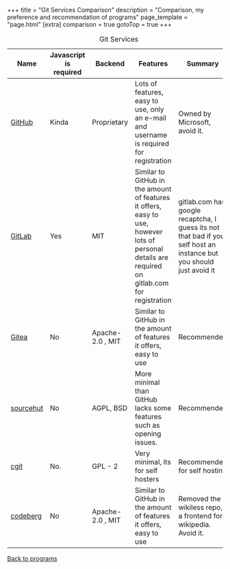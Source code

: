 +++
title = "Git Services Comparison"
description = "Comparison, my preference and recommendation of programs"
page_template = "page.html"
[extra]
comparison = true
gotoTop = true
+++

<table>
    <caption>Git Services</caption>
    <thead>
    <tr class="purple-bg">
        <th scope="col">Name</th>
        <th scope="col">Javascript is required</th>
        <th scope="col">Backend</th>
        <th scope="col">Features</th>
        <th scope="col">Summary</th>
    </tr>
    </thead>
    <tbody>
    <tr>
        <td data-label="Name"><a rel="noopener" target="_blank" href="https://github.com/">GitHub</a></td>
        <td data-label="Javascript is required" class="yellow-bg"><span>Kinda</span></td>
        <td data-label="Backend" class="red-bg"><span>Proprietary</span></td>
        <td data-label="Features" class="green-bg"><span>Lots of features, easy to use, only an e-mail and username is required for registration</span></td>
        <td data-label="Summary" class="red-bg"><span>Owned by Microsoft, avoid it.</span></td>
    </tr>
    <tr>
        <td scope="row" data-label="Name"><a rel="noopener" target="_blank" href="https://about.gitlab.com/">GitLab</a></td>
        <td data-label="Javascript is required" class="red-bg"><span>Yes</span></td>
        <td data-label="Backend" class="green-bg"><span>MIT</span></td>
        <td data-label="Features" class="yellow-bg"><span>Similar to GitHub in the amount of features it offers, easy to use, however lots of personal details are required on gitlab.com for registration</span></td>
        <td data-label="Summary"class="red-bg"><span>gitlab.com has google recaptcha, I guess its not that bad if you self host an instance but you should just avoid it</span></td>
    </tr>
    <tr>
        <td scope="row" data-label="Name"><a rel="noopener" target="_blank" href="https://about.gitlab.com/">Gitea</a></td>
        <td data-label="Javascript is required" class="green-bg"><span>No</span></td>
        <td data-label="Backend" class="green-bg"><span>Apache-2.0 , MIT</span></td>
        <td data-label="Features" class="green-bg"><span>Similar to GitHub in the amount of features it offers, easy to use</span></td>
        <td data-label="Summary" class="green-bg"><span>Recommended</span></td>
    </tr>
    <tr>
        <td scope="row" data-label="Name"><a rel="noopener" target="_blank" href="https://sr.ht/">sourcehut</a></td>
        <td data-label="Javascript is required" class="green-bg"><span>No</span></td>
        <td data-label="Backend" class="green-bg"><span>AGPL, BSD</span></td>
        <td data-label="Features" class="yellow-bg"><span>More minimal than GitHub lacks some features such as opening issues.</span></td>
        <td data-label="Summary" class="green-bg"><span>Recommended</span></td>
    </tr>
    <tr>
        <td scope="row" data-label="Name"><a rel="noopener" target="_blank" href="https://git.zx2c4.com/cgit/">cgit</a></td>
        <td data-label="Javascript is required" class="green-bg"><span>No.</span></td>
        <td data-label="Backend" class="green-bg"><span>GPL - 2</span></td>
        <td data-label="Features" class="yellow-bg"><span>Very minimal, its for self hosters</span></td>
        <td data-label="Summary" class="green-bg"><span>Recommended for self hosting</span></td>
    </tr>
    <tr>
        <td scope="row" data-label="Name"><a rel="noopener" target="_blank" href="https://codeberg.org/">codeberg</a></td>
        <td data-label="Javascript is required" class="green-bg"><span>No</span></td>
        <td data-label="Backend" class="green-bg"><span>Apache-2.0 , MIT</span></td>
        <td data-label="Features" class="green-bg"><span>Similar to GitHub in the amount of features it offers, easy to use</span></td>
        <td data-label="Summary" class="red-bg"><span>Removed the wikiless repo, a frontend for wikipedia. Avoid it.</span></td>
    </tr>
    </tbody>
</table>
<p><a href="/programs">Back to programs</a></p>